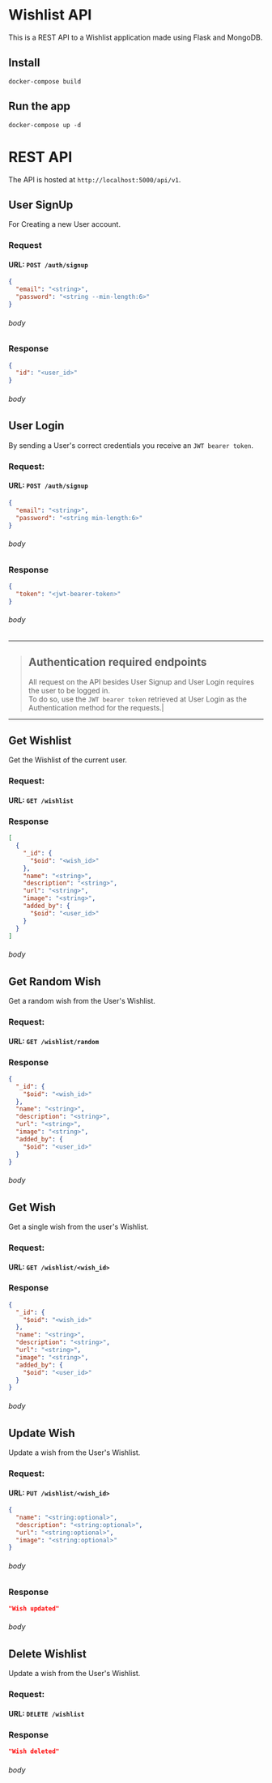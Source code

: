 # Wishlist API

This is a REST API to a Wishlist application made using Flask and MongoDB.

## Install

    docker-compose build

## Run the app

    docker-compose up -d

# REST API

The API is hosted at `http://localhost:5000/api/v1`.

## User SignUp

For Creating a new User account.

### Request

#### URL: `POST /auth/signup`

```json
{
  "email": "<string>",
  "password": "<string --min-length:6>"
}
```
###### _body_

### Response

```json
{
  "id": "<user_id>"
}
```
###### _body_

## User Login

By sending a User's correct credentials you receive an `JWT bearer token`.

### Request:

#### URL: `POST /auth/signup`

```json
{
  "email": "<string>",
  "password": "<string min-length:6>"
}
```
###### _body_

### Response

```json
{
  "token": "<jwt-bearer-token>"
}
```
###### _body_

---
> ## Authentication required endpoints
> All request on the API besides User Signup and User Login requires the user to be logged in.\
> To do so, use the `JWT bearer token` retrieved at User Login as the Authentication method for the requests.|
---

## Get Wishlist

Get the Wishlist of the current user.

### Request:

#### URL: `GET /wishlist`

### Response

```json
[
  {
    "_id": {
      "$oid": "<wish_id>"
    },
    "name": "<string>",
    "description": "<string>",
    "url": "<string>",
    "image": "<string>",
    "added_by": {
      "$oid": "<user_id>"
    }
  }
]
```
###### _body_

## Get Random Wish

Get a random wish from the User's Wishlist.

### Request:

#### URL: `GET /wishlist/random`

### Response

```json
{
  "_id": {
    "$oid": "<wish_id>"
  },
  "name": "<string>",
  "description": "<string>",
  "url": "<string>",
  "image": "<string>",
  "added_by": {
    "$oid": "<user_id>"
  }
}
```
###### _body_

## Get Wish

Get a single wish from the user's Wishlist.

### Request:

#### URL: `GET /wishlist/<wish_id>`

### Response

```json
{
  "_id": {
    "$oid": "<wish_id>"
  },
  "name": "<string>",
  "description": "<string>",
  "url": "<string>",
  "image": "<string>",
  "added_by": {
    "$oid": "<user_id>"
  }
}
```
###### _body_



## Update Wish

Update a wish from the User's Wishlist.

### Request:

#### URL: `PUT /wishlist/<wish_id>`

```json
{
  "name": "<string:optional>",
  "description": "<string:optional>",
  "url": "<string:optional>",
  "image": "<string:optional>"
}
```
###### _body_

### Response

```json
"Wish updated"
```

###### _body_

## Delete Wishlist

Update a wish from the User's Wishlist.

### Request:

#### URL: `DELETE /wishlist`
### Response

```json
"Wish deleted"
```
###### _body_

